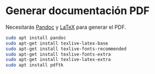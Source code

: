 # Generar documentación PDF

Necesitarás [Pandoc](https://pandoc.org/) y [LaTeX](https://www.latex-project.org/) para generar el PDF.

```bash
sudo apt install pandoc
sudo apt-get install texlive-latex-base
sudo apt-get install texlive-fonts-recommended
sudo apt-get install texlive-fonts-extra
sudo apt-get install texlive-latex-extra
sudo apt install pdftk
```
